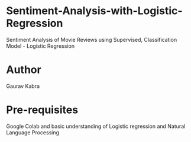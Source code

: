 # Sentiment-Analysis-with-Logistic-Regression
 Sentiment Analysis of Movie Reviews using Supervised, Classification Model - Logistic Regression

# Author
Gaurav Kabra

# Pre-requisites
Google Colab and basic understanding of Logistic regression and Natural Language Processing


